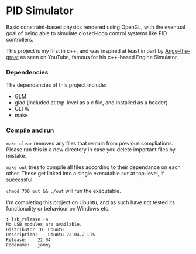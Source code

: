 # PID Simulator

Basic constraint-based physics rendered using OpenGL, with the eventual goal of being able to simulate closed-loop control systems like PID controllers.

This project is my first in c++, and was inspired at least in part by [Ange-the-great](https://github.com/ange-yaghi/scs-2d-demo) as seen on YouTube, famous for his c++-based Engine Simulator. 

### Dependencies

The dependancies of this project include:
- GLM
- glad (included at top-level as a c file, and installed as a header)
- GLFW
- make

### Compile and run 

``make clear`` removes any files that remain from previous compliations. Please run this in a new directory in case you delete important files by mistake.

``make out`` tries to compile all files according to their dependance on each other. These get linked into a single executable ``out`` at top-level, if successful.

``chmod 700 out && ./out`` will run the executable.

I'm completing this project on Ubuntu, and as such have not tested its functionality or behaviour on Windows etc.
```
❯ lsb_release -a
No LSB modules are available.
Distributor ID:	Ubuntu
Description:	Ubuntu 22.04.2 LTS
Release:	22.04
Codename:	jammy
```